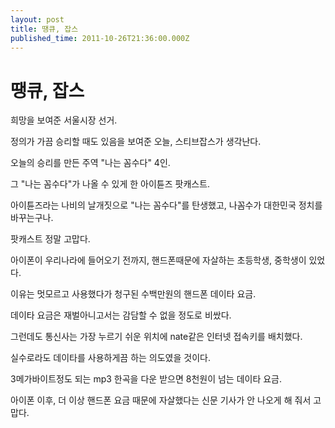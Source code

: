 ```yaml
---
layout: post
title: 땡큐, 잡스
published_time: 2011-10-26T21:36:00.000Z
---
```


# 땡큐, 잡스


희망을 보여준 서울시장 선거.

정의가 가끔 승리할 때도 있음을 보여준 오늘, 스티브잡스가 생각난다.

오늘의 승리를 만든 주역 "나는 꼼수다" 4인.

그 "나는 꼼수다"가 나올 수 있게 한 아이튠즈 팟캐스트.

아이튠즈라는 나비의 날개짓으로 "나는 꼼수다"를 탄생했고, 나꼼수가 대한민국 정치를 바꾸는구나.

팟캐스트 정말 고맙다.

아이폰이 우리나라에 들어오기 전까지, 핸드폰때문에 자살하는 초등학생, 중학생이 있었다.

이유는 멋모르고 사용했다가 청구된 수백만원의 핸드폰 데이타 요금.

데이타 요금은 재벌아니고서는 감담할 수 없을 정도로 비쌌다.

그런데도 통신사는 가장 누르기 쉬운 위치에 nate같은 인터넷 접속키를 배치했다.

실수로라도 데이타를 사용하게끔 하는 의도였을 것이다.

3메가바이트정도 되는 mp3 한곡을 다운 받으면 8천원이 넘는 데이타 요금.

아이폰 이후, 더 이상 핸드폰 요금 때문에 자살했다는 신문 기사가 안 나오게 해 줘서 고맙다.

